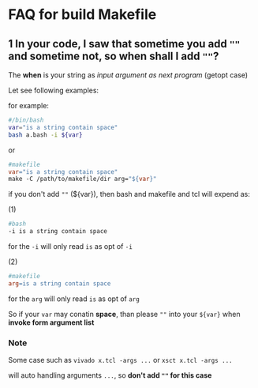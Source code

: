 # FAQ for build Makefile

## 1 In your code, I saw that sometime you add `""` and sometime not, so when shall I add `""`?

The **when** is your string as *input argument as next program* (getopt case)

Let see following examples:

for example:

```bash
#/bin/bash
var="is a string contain space"
bash a.bash -i ${var}
```

or

```makefile
#makefile
var="is a string contain space"
make -C /path/to/makefile/dir arg="${var}"
```

if you don't add `""` (${var}), then bash and makefile and tcl will expend as:

(1)

```bash
#bash
-i is a string contain space
```

for the `-i` will only read `is` as opt of `-i`

(2)

```makefile
#makefile
arg=is a string contain space
```

for the `arg` will only read `is` as opt of `arg`

So if your `var` may conatin **space**, than please `""` into your `${var}` when **invoke form argument list**

### Note

Some case such as `vivado x.tcl -args ...` or `xsct x.tcl -args ...`

will auto handling arguments  `...`, so **don't add `""` for this case**